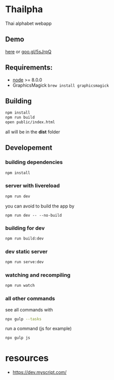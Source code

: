 # Thailpha

Thai alphabet webapp

## Demo

[here](https://www.googledrive.com/host/0B5WqGSF-8XAVfkZGYWJOUkxYaVlUb2l1UkNTM1E3X3VEY1lDMHI5NGp5UzFZdE9UWE1oQ28) or [goo.gl/5sJrpQ](goo.gl/5sJrpQ)

## Requirements:

- [node](http://nodejs.org/download/) >= 8.0.0
- GraphicsMagick `brew install graphicsmagick`

## Building

```sh
npm install
npm run build
open public/index.html
```

all will be in the **dist** folder

## Developement

### building dependencies

```sh
npm install
```

### server with livereload


```sh
npm run dev
```

you can avoid to build the app by

```
npm run dev -- --no-build
```

### building for dev

```sh
npm run build:dev
```

### dev static server

```sh
npm run serve:dev
```

### watching and recompiling

```sh
npm run watch
```

### all other commands

see all commands with 

```sh
npx gulp --tasks
```

run a command (js for example)

```sh
npx gulp js
```

# resources

- https://dev.myscript.com/
